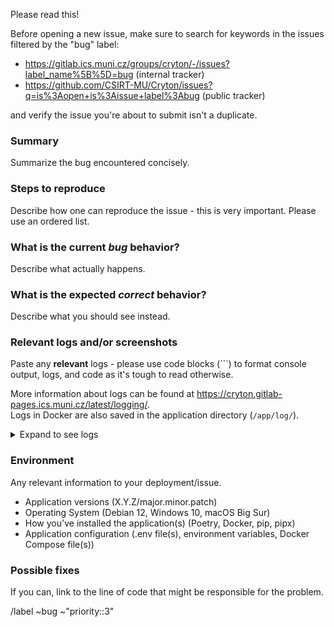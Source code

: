 Please read this!

Before opening a new issue, make sure to search for keywords in the issues
filtered by the "bug" label:

* https://gitlab.ics.muni.cz/groups/cryton/-/issues?label_name%5B%5D=bug (internal tracker)
* https://github.com/CSIRT-MU/Cryton/issues?q=is%3Aopen+is%3Aissue+label%3Abug (public tracker)

and verify the issue you're about to submit isn't a duplicate.

### Summary

Summarize the bug encountered concisely.

### Steps to reproduce

Describe how one can reproduce the issue - this is very important. Please use an ordered list.

### What is the current *bug* behavior?

Describe what actually happens.

### What is the expected *correct* behavior?

Describe what you should see instead.

### Relevant logs and/or screenshots

Paste any **relevant** logs - please use code blocks (```) to format console output, logs, and code as it's tough to read otherwise.

More information about logs can be found at https://cryton.gitlab-pages.ics.muni.cz/latest/logging/.  
Logs in Docker are also saved in the application directory (`/app/log/`).

<details>
<summary>Expand to see logs</summary>

<pre>

paste the logs here

</pre>
</details>

### Environment

Any relevant information to your deployment/issue.

* Application versions (X.Y.Z/major.minor.patch)
* Operating System (Debian 12, Windows 10, macOS Big Sur)
* How you've installed the application(s) (Poetry, Docker, pip, pipx)
* Application configuration (.env file(s), environment variables, Docker Compose file(s))

### Possible fixes

If you can, link to the line of code that might be responsible for the problem.

/label ~bug ~"priority::3"
